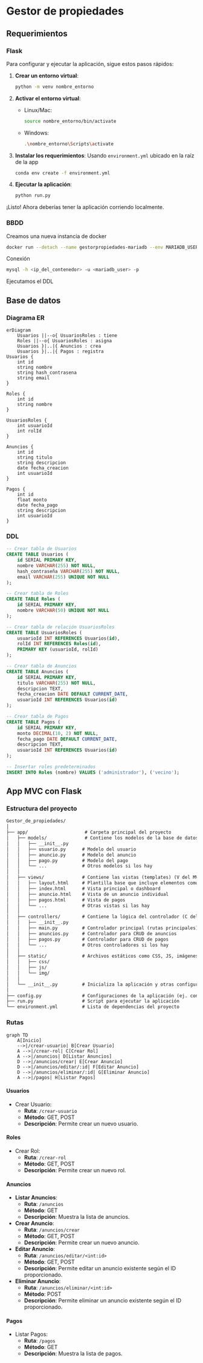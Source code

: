 # Gestor de propiedades

## Requerimientos

### Flask

Para configurar y ejecutar la aplicación, sigue estos pasos rápidos:

1. **Crear un entorno virtual**:
   ```bash
   python -m venv nombre_entorno
   ```

2. **Activar el entorno virtual**:
   
   - Linux/Mac:
     ```bash
     source nombre_entorno/bin/activate
     ```
   - Windows:
     ```bash
     .\nombre_entorno\Scripts\activate
     ```
   
3. **Instalar los requerimientos**:
   Usando  `environment.yml` ubicado en la raíz de la app
   
   ```bash
   conda env create -f environment.yml
   ```
   
4. **Ejecutar la aplicación**:
   ```bash
   python run.py
   ```

¡Listo! Ahora deberías tener la aplicación corriendo localmente.

### BBDD

Creamos una nueva instancia de docker

```bash
docker run --detach --name gestorpropiedades-mariadb --env MARIADB_USER=daniel --env MARIADB_PASSWORD=MyPasword123 --env MARIADB_ROOT_PASSWORD=MyRootPasswd mariadb:latest
```

Conexión

```bash
mysql -h <ip_del_contenedor> -u <mariadb_user> -p
```

Ejecutamos el DDL

## Base de datos

### Diagrama ER


    

```mermaid
erDiagram
    Usuarios ||--o{ UsuariosRoles : tiene
    Roles ||--o{ UsuariosRoles : asigna
    Usuarios }|..|{ Anuncios : crea
    Usuarios }|..|{ Pagos : registra
Usuarios {
    int id
    string nombre
    string hash_contrasena
    string email
}

Roles {
    int id
    string nombre
}

UsuariosRoles {
    int usuarioId
    int rolId
}

Anuncios {
    int id
    string titulo
    string descripcion
    date fecha_creacion
    int usuarioId
}

Pagos {
    int id
    float monto
    date fecha_pago
    string descripcion
    int usuarioId
}
```



### DDL

```sql
-- Crear tabla de Usuarios
CREATE TABLE Usuarios (
    id SERIAL PRIMARY KEY,
    nombre VARCHAR(255) NOT NULL,
    hash_contraseña VARCHAR(255) NOT NULL,
    email VARCHAR(255) UNIQUE NOT NULL
);

-- Crear tabla de Roles
CREATE TABLE Roles (
    id SERIAL PRIMARY KEY,
    nombre VARCHAR(50) UNIQUE NOT NULL
);

-- Crear tabla de relación UsuariosRoles
CREATE TABLE UsuariosRoles (
    usuarioId INT REFERENCES Usuarios(id),
    rolId INT REFERENCES Roles(id),
    PRIMARY KEY (usuarioId, rolId)
);

-- Crear tabla de Anuncios
CREATE TABLE Anuncios (
    id SERIAL PRIMARY KEY,
    titulo VARCHAR(255) NOT NULL,
    descripcion TEXT,
    fecha_creacion DATE DEFAULT CURRENT_DATE,
    usuarioId INT REFERENCES Usuarios(id)
);

-- Crear tabla de Pagos
CREATE TABLE Pagos (
    id SERIAL PRIMARY KEY,
    monto DECIMAL(10, 2) NOT NULL,
    fecha_pago DATE DEFAULT CURRENT_DATE,
    descripcion TEXT,
    usuarioId INT REFERENCES Usuarios(id)
);

-- Insertar roles predeterminados
INSERT INTO Roles (nombre) VALUES ('administrador'), ('vecino');
```

## App MVC con Flask

### Estructura del proyecto

```tex
Gestor_de_propiedades/
│
├── app/                     # Carpeta principal del proyecto
│   ├── models/              # Contiene los modelos de la base de datos (M del MVC)
│   │   ├── __init__.py
│   │   ├── usuario.py      # Modelo del usuario
│   │   ├── anuncio.py      # Modelo del anuncio
│   │   ├── pago.py         # Modelo del pago
│   │   └── ...             # Otros modelos si los hay
│   │
│   ├── views/              # Contiene las vistas (templates) (V del MVC)
│   │   ├── layout.html     # Plantilla base que incluye elementos comunes (ej. encabezado, pie de página)
│   │   ├── index.html      # Vista principal o dashboard
│   │   ├── anuncio.html    # Vista de un anuncio individual
│   │   ├── pagos.html      # Vista de pagos
│   │   └── ...             # Otras vistas si las hay
│   │
│   ├── controllers/        # Contiene la lógica del controlador (C del MVC)
│   │   ├── __init__.py
│   │   ├── main.py         # Controlador principal (rutas principales)
│   │   ├── anuncios.py     # Controlador para CRUD de anuncios
│   │   ├── pagos.py        # Controlador para CRUD de pagos
│   │   └── ...             # Otros controladores si los hay
│   │
│   ├── static/             # Archivos estáticos como CSS, JS, imágenes, etc.
│   │   ├── css/
│   │   ├── js/
│   │   └── img/
│   │
│   └── __init__.py         # Inicializa la aplicación y otras configuraciones
│
├── config.py               # Configuraciones de la aplicación (ej. configuración de la base de datos)
├── run.py                  # Script para ejecutar la aplicación
└── environment.yml         # Lista de dependencias del proyecto
```

### Rutas

```mermaid
graph TD
    A[Inicio]
    -->|/crear-usuario| B[Crear Usuario]
    A -->|/crear-rol| C[Crear Rol]
    A -->|/anuncios| D[Listar Anuncios]
    D -->|/anuncios/crear| E[Crear Anuncio]
    D -->|/anuncios/editar/:id| F[Editar Anuncio]
    D -->|/anuncios/eliminar/:id| G[Eliminar Anuncio]
    A -->|/pagos| H[Listar Pagos]
```

#### Usuarios

- Crear Usuario:
  - **Ruta**: `/crear-usuario`
  - **Método**: GET, POST
  - **Descripción**: Permite crear un nuevo usuario.

#### Roles

- Crear Rol:
  - **Ruta**: `/crear-rol`
  - **Método**: GET, POST
  - **Descripción**: Permite crear un nuevo rol.

#### Anuncios

- **Listar Anuncios**:
  - **Ruta**: `/anuncios`
  - **Método**: GET
  - **Descripción**: Muestra la lista de anuncios.
- **Crear Anuncio**:
  - **Ruta**: `/anuncios/crear`
  - **Método**: GET, POST
  - **Descripción**: Permite crear un nuevo anuncio.
- **Editar Anuncio**:
  - **Ruta**: `/anuncios/editar/<int:id>`
  - **Método**: GET, POST
  - **Descripción**: Permite editar un anuncio existente según el ID proporcionado.
- **Eliminar Anuncio**:
  - **Ruta**: `/anuncios/eliminar/<int:id>`
  - **Método**: POST
  - **Descripción**: Permite eliminar un anuncio existente según el ID proporcionado.

#### Pagos

- Listar Pagos:
  - **Ruta**: `/pagos`
  - **Método**: GET
  - **Descripción**: Muestra la lista de pagos.